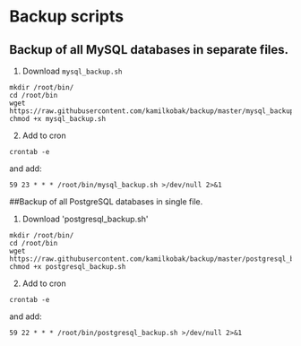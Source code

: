 # Backup scripts
## Backup of all MySQL databases in separate files.
1) Download `mysql_backup.sh`
```
mkdir /root/bin/
cd /root/bin
wget https://raw.githubusercontent.com/kamilkobak/backup/master/mysql_backup.sh
chmod +x mysql_backup.sh
```
2) Add to cron
```
crontab -e
```
and add:
```
59 23 * * * /root/bin/mysql_backup.sh >/dev/null 2>&1
```


##Backup of all PostgreSQL databases in single file.
1) Download 'postgresql_backup.sh'
```
mkdir /root/bin/
cd /root/bin
wget https://raw.githubusercontent.com/kamilkobak/backup/master/postgresql_backup.sh
chmod +x postgresql_backup.sh
```

2) Add to cron
```
crontab -e
```
and add:
```
59 22 * * * /root/bin/postgresql_backup.sh >/dev/null 2>&1
```


